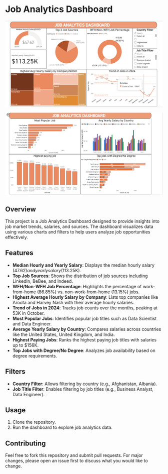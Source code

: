 # Job Analytics Dashboard

![Report 1!](/Report%201.png)


![Report 2!](/Report%202.png)


## Overview
This project is a Job Analytics Dashboard designed to provide insights into job market trends, salaries, and sources. The dashboard visualizes data using various charts and filters to help users analyze job opportunities effectively.

## Features
- **Median Hourly and Yearly Salary**: Displays the median hourly salary ($47.62) and yearly salary ($113.25K).
- **Top Job Sources**: Shows the distribution of job sources including LinkedIn, BeBee, and Indeed.
- **WFH/Non-WFH Job Percentage**: Highlights the percentage of work-from-home (86.85%) vs. non-work-from-home (13.15%) jobs.
- **Highest Average Hourly Salary by Company**: Lists top companies like Aroota and Harvey Nash with their average hourly salaries.
- **Trend of Jobs in 2024**: Tracks job counts over the months, peaking at 53K in October.
- **Most Popular Jobs**: Identifies popular job titles such as Data Scientist and Data Engineer.
- **Average Yearly Salary by Country**: Compares salaries across countries like the United States, United Kingdom, and India.
- **Highest Paying Jobs**: Ranks the highest paying job titles with salaries up to $156K.
- **Top Jobs with Degree/No Degree**: Analyzes job availability based on degree requirements.

## Filters
- **Country Filter**: Allows filtering by country (e.g., Afghanistan, Albania).
- **Job Title Filter**: Enables filtering by job titles (e.g., Business Analyst, Data Engineer).

## Usage
1. Clone the repository.
2. Run the dashboard to explore job analytics data.

## Contributing
Feel free to fork this repository and submit pull requests. For major changes, please open an issue first to discuss what you would like to change.
